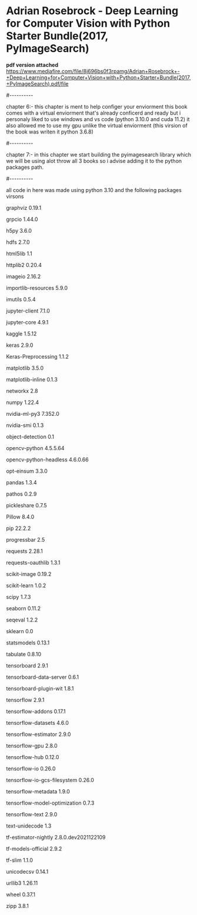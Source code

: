 # Adrian Rosebrock - Deep Learning for Computer Vision with Python Starter Bundle(2017, PyImageSearch)
**pdf version attached**
https://www.mediafire.com/file/8j696bs0f3rpamg/Adrian+Rosebrock+-+Deep+Learning+for+Computer+Vision+with+Python+Starter+Bundle(2017,+PyImageSearch).pdf/file


#---------- 

 chapter 6:-
 this chapter is ment to help configer your enviorment 
 this book comes with a virtual enviorment that's already conficerd and ready
 but i personaly liked to use windows and vs code (python 3.10.0 and cuda 11.2)
 it also allowed me to use my gpu unlike the virtual enviorment
 (this virsion of the book was writen it python 3.6.8)


#---------- 

 chapter 7:-
 in this chapter we start building the pyimagesearch library which we will be using alot throw 
 all 3 books so i advise adding it to the python packages path.

#----------


all code in here was made using python 3.10 and the following packages virsons

graphviz                      0.19.1

grpcio                        1.44.0

h5py                          3.6.0

hdfs                          2.7.0

html5lib                      1.1

httplib2                      0.20.4

imageio                       2.16.2

importlib-resources           5.9.0

imutils                       0.5.4

jupyter-client                7.1.0

jupyter-core                  4.9.1

kaggle                        1.5.12

keras                         2.9.0

Keras-Preprocessing           1.1.2

matplotlib                    3.5.0

matplotlib-inline             0.1.3

networkx                      2.8

numpy                         1.22.4

nvidia-ml-py3                 7.352.0

nvidia-smi                    0.1.3

object-detection              0.1

opencv-python                 4.5.5.64

opencv-python-headless        4.6.0.66

opt-einsum                    3.3.0

pandas                        1.3.4

pathos                        0.2.9

pickleshare                   0.7.5

Pillow                        8.4.0

pip                           22.2.2

progressbar                   2.5

requests                      2.28.1

requests-oauthlib             1.3.1

scikit-image                  0.19.2

scikit-learn                  1.0.2

scipy                         1.7.3

seaborn                       0.11.2

seqeval                       1.2.2

sklearn                       0.0

statsmodels                   0.13.1

tabulate                      0.8.10

tensorboard                   2.9.1

tensorboard-data-server       0.6.1

tensorboard-plugin-wit        1.8.1

tensorflow                    2.9.1

tensorflow-addons             0.17.1

tensorflow-datasets           4.6.0

tensorflow-estimator          2.9.0

tensorflow-gpu                2.8.0

tensorflow-hub                0.12.0

tensorflow-io                 0.26.0

tensorflow-io-gcs-filesystem  0.26.0

tensorflow-metadata           1.9.0

tensorflow-model-optimization 0.7.3

tensorflow-text               2.9.0

text-unidecode                1.3

tf-estimator-nightly          2.8.0.dev2021122109

tf-models-official            2.9.2

tf-slim                       1.1.0

unicodecsv                    0.14.1

urllib3                       1.26.11

wheel                         0.37.1

zipp                          3.8.1







